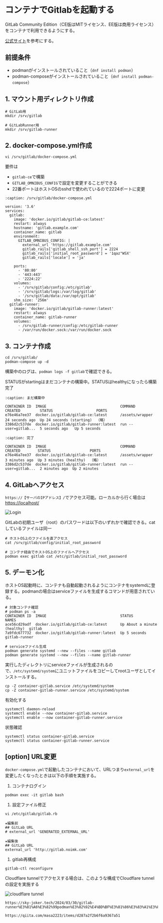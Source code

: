 # コンテナでGitlabを起動する
GitLab Community Edition（CE版はMITライセンス、EE版は商用ライセンス）をコンテナで利用できるようにする。

[公式サイト](https://docs.gitlab.com/ee/install/docker.html)を参考にする。

## 前提条件
- podmanがインストールされていること（`dnf install podman`）
- podman-composeがインストールされていること（`dnf install podman-compose`）

## 1. マウント用ディレクトリ作成
```
# GitLab用
mkdir /srv/gitlab

# GitLabRunner用
mkdir /srv/gitlab-runner
```

## 2. docker-compose.yml作成
```
vi /srv/gitlab/docker-compose.yml
```

要件は
- `gitlab-ce`で構築
- `GITLAB_OMNIBUS_CONFIG`で設定を変更することができる
- 22番ポートはホストOSのsshdで使われているので2224ポートに変更

```{code-block}
:caption: /srv/gitlab/docker-compose.yml

version: '3.6'
services:
  gitlab:
    image: 'docker.io/gitlab/gitlab-ce:latest'
    restart: always
    hostname: 'gitlab.example.com'
    container_name: gitlab
    environment:
      GITLAB_OMNIBUS_CONFIG: |
        external_url 'https://gitlab.example.com'
        gitlab_rails['gitlab_shell_ssh_port'] = 2224
        gitlab_rails['initial_root_password'] = '1qaz"WSX'
        gitlab_rails['locale'] = 'ja'

    ports:
      - '80:80'
      - '443:443'
      - '2224:22'
    volumes:
      - '/srv/gitlab/config:/etc/gitlab'
      - '/srv/gitlab/logs:/var/log/gitlab'
      - '/srv/gitlab/data:/var/opt/gitlab'
    shm_size: '256m'
  gitlab-runner:
    image: 'docker.io/gitlab/gitlab-runner:latest'
    restart: always
    container_name: gitlab-runner
    volumes:
      - /srv/gitlab-runner/config:/etc/gitlab-runner
      - /var/run/docker.sock:/var/run/docker.sock
```


## 3. コンテナ作成
```
cd /srv/gitlab/
podman-compose up -d
```

構築中のログは、`podman logs -f gitlab`で確認できる。

STATUSがstartingはまだコンテナの構築中。STATUSはhealthyになったら構築完了

```{code-block}
:caption: まだ構築中

CONTAINER ID  IMAGE                                  COMMAND               CREATED         STATUS                    PORTS
e76e46a7ee37  docker.io/gitlab/gitlab-ce:latest      /assets/wrapper       24 seconds ago  Up 24 seconds (starting)  （略）
3386d2c537de  docker.io/gitlab/gitlab-runner:latest  run --user=gitlab...  5 seconds ago   Up 5 seconds
```

```{code-block}
:caption: 完了

CONTAINER ID  IMAGE                                  COMMAND               CREATED        STATUS                  PORTS
e76e46a7ee37  docker.io/gitlab/gitlab-ce:latest      /assets/wrapper       3 minutes ago  Up 3 minutes (healthy)  （略）
3386d2c537de  docker.io/gitlab/gitlab-runner:latest  run --user=gitlab...  2 minutes ago  Up 2 minutes
```

## 4. GitLabへアクセス
`https://【サーバのIPアドレス】/`でアクセス可能。ローカルから行く場合は[https://localhost/](https://localhost/)

![Login](./GitLabSetuponDocker/Login.png)


GitLabの初期ユーザ（root）のパスワードは以下のいずれかで確認できる。catしているファイルは同一
```
# ホストOS上のファイルを直アクセス
cat /srv/gitlab/config/initial_root_password

# コンテナ経由でホストOS上のファイルへアクセス
podman exec gitlab cat /etc/gitlab/initial_root_password
```

## 5. デーモン化
ホストOS起動時に、コンテナも自動起動されるようにコンテナをsystemdに登録する。podmanの場合はserviceファイルを生成するコマンドが用意されている。

```
# 対象コンテナ確認
# podman ps -a
CONTAINER ID  IMAGE                                  STATUS                       NAMES
ace56cd29adf  docker.io/gitlab/gitlab-ce:latest      Up About a minute (healthy)  gitlab
7a9fdc677732  docker.io/gitlab/gitlab-runner:latest  Up 5 seconds                 gitlab-runner

# serviceファイル生成
podman generate systemd --new --files --name gitlab
podman generate systemd --new --files --name gitlab-runner
```

実行したディレクトリにserviceファイルが生成されるので、`/etc/systemd/system`にユニットファイルをコピーしてrootユーザとしてインストールする。
```
cp -Z container-gitlab.service /etc/systemd/system
cp -Z container-gitlab-runner.service /etc/systemd/system
```

有効化する
```
systemctl daemon-reload
systemctl enable --now container-gitlab.service
systemctl enable --now container-gitlab-runner.service
```

状態確認
```
systemctl status container-gitlab.service
systemctl status container-gitlab-runner.service
```


## [option] URL変更
`docker-compose.yml`で起動したコンテナにおいて、URLつまり`external_url`を変更したくなったときは以下の手順を実施する。

1. コンテナログイン

```
podman exec -it gitlab bash
```

1. 設定ファイル修正

```
vi /etc/gitlab/gitlab.rb
```

```
★編集前
## GitLab URL
# external_url 'GENERATED_EXTERNAL_URL'

★編集後
## GitLab URL
external_url 'http://gitlab.noimk.com'
```

1. gitlab再構成

```
gitlab-ctl reconfigure
```

Cloudflare tunnelでアクセスする場合は、このような構成でCloudflare tunnelの設定を実施する

![cloudflare tunnel](./GitLabSetuponDocker/cloudflare.drawio.svg)





```{note}
https://sky-joker.tech/2024/03/30/gitlab-runner%E3%81%A6%E3%82%99podman%E3%82%92%E4%BD%BF%E3%81%86%E3%83%A1%E3%83%A2/

https://qiita.com/masa2223/items/d287a2f2b6f6a9367a51
```

